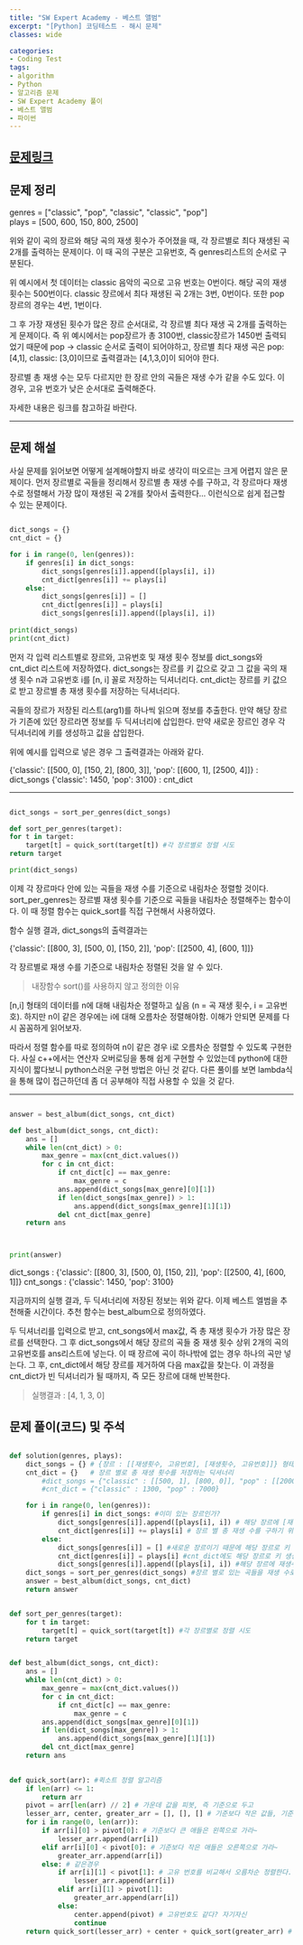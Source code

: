 ```yaml
---
title: "SW Expert Academy - 베스트 앨범"
excerpt: "[Python] 코딩테스트 - 해시 문제"
classes: wide

categories:
- Coding Test
tags:
- algorithm
- Python
- 알고리즘 문제
- SW Expert Academy 풀이
- 베스트 앨범
- 파이썬
---
```


## [문제링크](https://programmers.co.kr/learn/courses/30/parts/12077)

## 문제 정리

genres = ["classic", "pop", "classic", "classic", "pop"]   
plays = [500, 600, 150, 800, 2500]

위와 같이 곡의 장르와 해당 곡의 재생 횟수가 주어졌을 때, 각 장르별로 최다 재생된 곡 2개를 출력하는 문제이다. 이 때 곡의 구분은 고유번호, 즉 genres리스트의 순서로 구분된다. 

위 예시에서 첫 데이터는 classic 음악의 곡으로 고유 번호는 0번이다. 해당 곡의 재생 횟수는 500번이다. classic 장르에서 최다 재생된 곡 2개는 3번, 0번이다. 또한 pop 장르의 경우는 4번, 1번이다.

그 후 가장 재생된 횟수가 많은 장르 순서대로, 각 장르별 최다 재생 곡 2개를 출력하는게 문제이다. 즉 위 예시에서는 pop장르가 총 3100번, classic장르가 1450번 출력되었기 때문에 pop -> classic 순서로 출력이 되어야하고, 장르별 최다 재생 곡은 pop: [4,1], classic: [3,0]이므로 출력결과는 [4,1,3,0]이 되어야 한다.

장르별 총 재생 수는 모두 다르지만 한 장르 안의 곡들은 재생 수가 같을 수도 있다. 이 경우, 고유 번호가 낮은 순서대로 출력해준다. 

자세한 내용은 링크를 참고하길 바란다. 

***
## 문제 해설

사실 문제를 읽어보면 어떻게 설계해야할지 바로 생각이 떠오르는 크게 어렵지 않은 문제이다. 먼저 장르별로 곡들을 정리해서 장르별 총 재생 수를 구하고, 각 장르마다 재생 수로 정렬해서 가장 많이 재생된 곡 2개를 찾아서 출력한다... 이런식으로 쉽게 접근할 수 있는 문제이다. 

```python

dict_songs = {}
cnt_dict = {}   

for i in range(0, len(genres)):
    if genres[i] in dict_songs:
        dict_songs[genres[i]].append([plays[i], i])
        cnt_dict[genres[i]] += plays[i] 
    else:
        dict_songs[genres[i]] = [] 
        cnt_dict[genres[i]] = plays[i] 
        dict_songs[genres[i]].append([plays[i], i]) 
        
print(dict_songs)
print(cnt_dict)

```
먼저 각 입력 리스트별로 장르와, 고유번호 및 재생 횟수 정보를 dict_songs와 cnt_dict 리스트에 저장하였다. dict_songs는 장르를 키 값으로 갖고 그 값을 곡의 재생 횟수 n과 고유번호 i를 [n, i] 꼴로 저장하는 딕셔너리다. cnt_dict는 장르를 키 값으로 받고 장르별 총 재생 횟수를 저장하는 딕셔너리다. 

곡들의 장르가 저장된 리스트(arg1)를 하나씩 읽으며 정보를 추출한다. 만약 해당 장르가 기존에 있던 장르라면 정보를 두 딕셔너리에 삽입한다. 만약 새로운 장르인 경우 각 딕셔너리에 키를 생성하고 값을 삽입한다.

위에 예시를 입력으로 넣은 경우 그 출력결과는 아래와 같다. 

{'classic': [[500, 0], [150, 2], [800, 3]], 'pop': [[600, 1], [2500, 4]]} : dict_songs
{'classic': 1450, 'pop': 3100} : cnt_dict

***

```python

dict_songs = sort_per_genres(dict_songs)

def sort_per_genres(target):
for t in target:
    target[t] = quick_sort(target[t]) #각 장르별로 정렬 시도
return target

print(dict_songs)

```
이제 각 장르마다 안에 있는 곡들을 재생 수를 기준으로 내림차순 정렬할 것이다. sort_per_genres는 장르별 재생 횟수를 기준으로 곡들을 내림차순 정렬해주는 함수이다. 이 때 정렬 함수는 quick_sort를 직접 구현해서 사용하였다. 

함수 실행 결과, dict_songs의 출력결과는 

{'classic': [[800, 3], [500, 0], [150, 2]], 'pop': [[2500, 4], [600, 1]]}

각 장르별로 재생 수를 기준으로 내림차순 정렬된 것을 알 수 있다. 

> 내장함수 sort()를 사용하지 않고 정의한 이유

[n,i] 형태의 데이터를 n에 대해 내림차순 정렬하고 싶음 (n = 곡 재생 횟수, i = 고유번호). 하지만 n이 같은 경우에는 i에 대해 오름차순 정렬해야함. 이해가 안되면 문제를 다시 꼼꼼하게 읽어보자. 

따라서 정렬 함수를 따로 정의하여 n이 같은 경우 i로 오름차순 정렬할 수 있도록 구현한다. 사실 c++에서는 연산자 오버로딩을 통해 쉽게 구현할 수 있었는데 python에 대한 지식이 짧다보니 python스러운 구현 방법은 아닌 것 같다. 다른 풀이를 보면 lambda식을 통해 많이 접근하던데 좀 더 공부해야 직접 사용할 수 있을 것 같다. 

***

```python

answer = best_album(dict_songs, cnt_dict)

def best_album(dict_songs, cnt_dict):
    ans = []
    while len(cnt_dict) > 0:
        max_genre = max(cnt_dict.values())
        for c in cnt_dict:
            if cnt_dict[c] == max_genre:
                max_genre = c
            ans.append(dict_songs[max_genre][0][1])
            if len(dict_songs[max_genre]) > 1:
                ans.append(dict_songs[max_genre][1][1])
            del cnt_dict[max_genre]
    return ans



print(answer)

```

dict_songs : {'classic': [[800, 3], [500, 0], [150, 2]], 'pop': [[2500, 4], [600, 1]]}
cnt_songs : {'classic': 1450, 'pop': 3100}

지금까지의 실행 결과, 두 딕셔너리에 저장된 정보는 위와 같다. 이제 베스트 엘범을 추천해줄 시간이다. 추천 함수는 best_album으로 정의하였다. 

두 딕셔너리를 입력으로 받고, cnt_songs에서 max값, 즉 총 재생 횟수가 가장 많은 장르를 선택한다. 그 후 dict_songs에서 해당 장르의 곡들 중 재생 횟수 상위 2개의 곡의 고유번호를 ans리스트에 넣는다. 이 때 장르에 곡이 하나밖에 없는 경우 하나의 곡만 넣는다. 그 후, cnt_dict에서 해당 장르를 제거하여 다음 max값을 찾는다. 이 과정을 cnt_dict가 빈 딕셔너리가 될 때까지, 즉 모든 장르에 대해 반복한다. 

> 실행결과 : [4, 1, 3, 0]


## 문제 풀이(코드) 및 주석

```python

def solution(genres, plays):
    dict_songs = {} # {장르 : [[재생횟수, 고유번호], [재생횟수, 고유번호]]} 형태의 딕셔너리
    cnt_dict = {}   # 장르 별로 총 재생 횟수를 저장하는 딕셔너리
        #dict_songs = {"classic" : [[500, 1], [800, 0]], "pop" : [[2000, 2], [5000, 3]]}
        #cnt_dict = {"classic" : 1300, "pop" : 7000}

    for i in range(0, len(genres)):
        if genres[i] in dict_songs: #이미 있는 장르인가? 
            dict_songs[genres[i]].append([plays[i], i]) # 해당 장르에 [재생수,고유번호]형태로 넣는다
            cnt_dict[genres[i]] += plays[i] # 장르 별 총 재생 수를 구하기 위해 cnt_dict[해당장르]에 재생수 추가
        else:
            dict_songs[genres[i]] = [] #새로운 장르이기 때문에 해당 장르로 키 생성
            cnt_dict[genres[i]] = plays[i] #cnt_dict에도 해당 장르로 키 생성 및 재생 수 삽입
            dict_songs[genres[i]].append([plays[i], i]) #해당 장르에 재생수,고유번호 삽입
    dict_songs = sort_per_genres(dict_songs) #장르 별로 있는 곡들을 재생 수로 내림차순 정렬, 이 때 재생 수가 같으면 고유번호로 오름차순 정렬
    answer = best_album(dict_songs, cnt_dict)
    return answer


def sort_per_genres(target):
    for t in target:
        target[t] = quick_sort(target[t]) #각 장르별로 정렬 시도
    return target


def best_album(dict_songs, cnt_dict):
    ans = []
    while len(cnt_dict) > 0:
        max_genre = max(cnt_dict.values())
        for c in cnt_dict:
            if cnt_dict[c] == max_genre:
                max_genre = c
        ans.append(dict_songs[max_genre][0][1])
        if len(dict_songs[max_genre]) > 1:
            ans.append(dict_songs[max_genre][1][1])
        del cnt_dict[max_genre]
    return ans
    

def quick_sort(arr): #퀵소트 정렬 알고리즘
    if len(arr) <= 1:
        return arr
    pivot = arr[len(arr) // 2] # 가운데 값을 피봇, 즉 기준으로 두고
    lesser_arr, center, greater_arr = [], [], [] # 기준보다 작은 값들, 기준, 큰값으로 나눔
    for i in range(0, len(arr)):
        if arr[i][0] > pivot[0]: # 기준보다 큰 애들은 왼쪽으로 가라~
            lesser_arr.append(arr[i])
        elif arr[i][0] < pivot[0]: # 기준보다 작은 애들은 오른쪽으로 가라~
            greater_arr.append(arr[i])
        else: # 같은경우
            if arr[i][1] < pivot[1]: # 고유 번호를 비교해서 오름차순 정렬한다.
                lesser_arr.append(arr[i])
            elif arr[i][1] > pivot[1]:
                greater_arr.append(arr[i])
            else:
                center.append(pivot) # 고유번호도 같다? 자기자신
                continue
    return quick_sort(lesser_arr) + center + quick_sort(greater_arr) # 병합 과정


```
